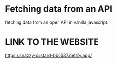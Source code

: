 # Fetching data from an API 
 fetching data from an open API in vanilla javascript.

 # LINK TO THE WEBSITE 
 https://snazzy-custard-0b0537.netlify.app/
